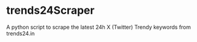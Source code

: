 # trends24Scraper
A python script to scrape the latest 24h X (Twitter) Trendy keywords from trends24.in
